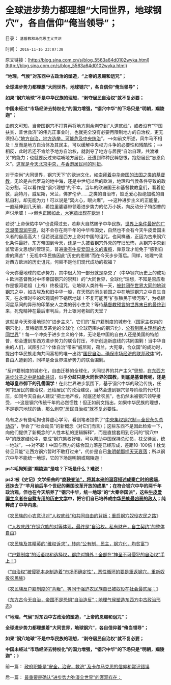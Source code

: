 # 全球进步势力都理想“大同世界，地球钢穴”，各自信仰“俺当领导”；

目录： `基督教和马克思主义共识` 

时间： `2016-11-16 23:07:38` 

原文链接：[http://blog.sina.com.cn/s/blog_5563a64d0102wyka.html](http://blog.sina.com.cn/s/blog_5563a64d0102wyka.html)

**“地理，气侯”对东西中古政治的塑造，“上帝的恩赐和诅咒”；**

**全球进步势力都理想“大同世界，地球钢穴”，各自信仰“俺当领导”；**

**如果“钢穴地球”不是中华民族的理想，“剥夺居民自治权”就不复必要；**

**中国未经过“市场经济去特权化”的国力增强，“钢穴中华”的下场只是“明朝，羯陵迦”**；

由前文可知，当帝国钢穴不打算再将地方剩余剥夺到“人道底线”，或者没有“举国扶贫，普世救济”的伟光正事业时，也就完全没有必要再限制地方的自治权，更无须担心[“地方自治，地方选举，可能危及中央统治](../../../2009/7/13/扩大基层自治权抑制地区分裂倾向.md)”，——>如前文所述，风牛马不相及！反而是地方自治体及其民主，可以缓解中央权力斗争的必要性和残酷性；——>相反，此时若还不肯给予地方自治权，就剥夺了地方与居民“自治自理，共渡难关”的能力；也就要反过来喂哺地方居民，还遭到种种民粹怨恨，抱怨居民“忘恩负义”。[这就是今天北京中央，与香港居民间的别扭](../../../2014/8/10/中央对香港自治并无反感，中国文化对城市自治非常抗拒.md)。

对于崇尚“大同世界，钢穴天下”的欧洲文化，如[崇拜着中华帝国的法国之类的基督教](../../../2014/9/25/只要存在集权，就不可能反腐败，更不可能计算出“腐败的GDP效益”.md)，无论是古代罗马的地中海，还是中世纪以后的欧洲，地理和气侯条件导致的政治分割，可以看作是“钢穴理想”的不幸。当年的欧洲国王和基督教教皇们，看着伦敦，鹿特丹，威尼斯，米兰，佛罗伦萨……之类的自治市，缺乏爱心拒绝加税的自私自利，却无能为力！可以说是“窝火心，眼火爆”，——>这种进步主义的正能量，一直延伸到几天前，希拉里婆婆带领着进步势力的亿万小妖，向反动分子特朗普的声讨示威！——>但[也正因如此，大宪章出现在欧洲](../../../2013/9/19/从“大宪章精神”到“通往奴役之路”.md)！

若说“上帝保佑中华”也说得过去，若非大自然赐予中华民族，[世界上条件最好的广泛温带湿润平原](../../../2008/11/20/300万适农区，2000年中国历史文明的含义.md)，就不会存在两千年的中华帝国史，自然也不会有今天牛皮爱国主义者的自高高大！但若说这是西方上帝对中国的诅咒，也同样通，正因为古来钢穴化条件最好，东方帝国到今天，还是一头披着钢穴外壳的守旧恐怖，从钢穴中央到监管语文思想的管理员，普遍[染有牛皮爱国主义的毒瘾](http://wp.me/p1tcNC-6s)，靠意淫才能免于“感到自虐的痛苦”！无视中华民族因此“历史的恩赐”而在今天步步落后。同样，地理气侯对西方欧洲的历史诅咒，何尝不是他们现代成功的祝福？

今天弥漫地球的进步势力，其中很大的一部分就是杂交了（中华钢穴历史上的成功＋欧洲基督教对中华帝国钢穴的崇拜）的“大同世界，全球化”理想，不知是否应看作是银河老祖（上帝）终极诅咒，让地球人类终有一天，[被封闭在世界大同的地球钢穴之](../../../2016/8/3/市场经济去特权化，归根到底是“去钢穴化”；.md)中，如古埃及和旧中华一般，在天然的闭关锁国之中在地球钢穴之中自生自灭，在永恒时空的宏观调控下蜗居地球！不复可能再“扩张殖民于银河系”，为祸银河星系间的异形的印第安人之类的弱小生灵？等待[基督教预言的世界末日的最终到](../../../2015/5/26/不同的人对“未来世界大同的社会形态”的不同理解；.md)来，死鬼精神在最后审判后，升上银河老祖的天堂？

这就是今天弥漫地球的“进步主义”，它们的“反户籍制度的城市化（国家主权内的钢穴化），反特朗普反茶党的全球化（全球范围内的钢穴化），[公有制民主理想的大同世界](../../../2016/8/3/市场经济去特权化，归根到底是“去钢穴化”；.md)”！每一个冲突于进步主义的个体，无论是中国的自由人还是美国的特朗普，都会遭到东西方进步势力的联合打压，不断创造新底线的共同围剿！当中华自由的人们，试图引证“个体自治”带来“威尼斯，荷兰，大宪章，合众国”的成功时，提出中华民族走向共同富裕的唯一出路“[国民自治，确保市场经济的联邦政体](../../../2009/10/1/公民社会民主自治制度框架讨论集.md)”时，自由人遭到的，同样是全世界进步势力的联合围剿。

“反户籍制度的城市化，自由迁移的全球化，大同世界的共产主义”思想，[在东西方进步分子之中是如此共识](../../../2016/11/10/攻击“特朗普反对全球化”者，是否警惕过“世界大同”？！.md)，似乎**分歧只是大同世界的国教，到底是基督教呢，还是地球皇帝御下的孔儒国学**！在此世界进步氛围下，基于钢穴中华的政治传统，任何“把居民的自治权，还给居民”的政治建议，当然会遭到钢穴领导阶级的代代打压，如同今天自由人建议“把土地产权，彻底还给农民”，也仍然未被钢穴领导接受，——>这是钢穴传统千年的必然惯性！但正如前文指出，如果中华民族的理想，不是钢穴地球的话，[那么剥夺“居民自治权”就不复必要性](../../../2016/11/15/东方古今无自治，帝国不是恐惧“自治造反”；.md)。

乌有之乡有些毛狗也算虚心学习，看到笔者提供了“[中央集权钢穴制＝全民永久总动员](../../../2009/9/30/永久性的全国全民总动员.md)”，学会了“社会动员”的新概念（对它们而言）；这些东西不是因此检索一下，向他们提供了新概念的“人性本私的逻辑解释”，而是直接套用到它闪的“钢穴中华”的既定结论中，变成“钢穴集权好哇，可以帮助中国保持总动员，枕戈待旦，统一地球”，——>对不起！中国与西方的综合国力落差已经形成，差距10-100倍！枕戈待旦只能“让西方钢穴暂时不敢打过来”，代价是自已[象明朝那样天天衰落](http://darthvad.blog.163.com/blog/static/53399470200952022756501/)；所以钢穴中华不能统一地球，它的下场是明朝或羯陵迦！

**ps1:毛狗知道“羯陵迦”是啥？下场是什么？难说**！

**ps2:被《史记》文学扭曲的“[商鞅变法”，将其本来的温容描述成秦亡时的极端](../../../2013/2/22/法家暴政不嫌恶法多；赵高新政完善时即亡国灭种之日.md)，还抹去了“芉月前后半个世纪的秦国改革开放的成果”；在符合钢穴中华的两千年政治观，但也在今天培养了“钢穴中华，统一地球”的“大秦帝国派”，这些[牛皮爱国主义者在自慰专用的历史文学](http://wp.me/p1tcNC-6s)中，把它们自已培养成[中华民族最凶恶的敌人](../../../2016/5/12/愤青，才是中华民族最凶恶的敌人.md)；纯粹成了中华内患**。

《[农民族的小农意识对“人权底线”和共同自由的背叛；重启钢穴奴役农民之路](../../../2016/11/9/小农意识的进步势力，对“人权底线”的背叛.md)》

《[“人权底线”在钢穴族的对等体现，最终是“自治权，私有财产，自主契约”的整体自由](../../../2016/11/10/农民族对“人权底线，共同自由”的背叛，兼谈“反户籍制度”.md)》

《[农民族及其精英的“维权诉求”，转向“公有制，民主，钢穴化，均贫富”](../../../2016/11/11/农民族在改革开放后，生活空前改善，却广泛背叛“共同自由”；.md)》

《[“户籍制度”的话语权和选择权，都绝对排外！全部在“神圣不可侵犯的自治权”手上！](../../../2016/11/12/“户籍制度”的话语权和选择权都绝对排外！.md)》

《[“自治权”被侵犯本身制造着“市场不确定性”，恶性循环的要是重返钢穴，重新奴役农民族](../../../2016/11/13/进步主义必定弥漫任何社会：进步压迫性＝（钢穴／私权）；.md)》

《[农民族反户籍制度的“背叛”，等同于强迫农民族自已被奴役在社会最底层；](../../../2016/11/14/（居民自治vs钢穴统治），非此即彼，是城市居民生存的必须.md)》

《[东方古今无自治，帝国不是恐惧“自治造反”；地理气侯塑造东西方中古政治形态](../../../2016/11/15/东方古今无自治，帝国不是恐惧“自治造反”；.md)》

《**“地理，气侯”对东西中古政治的塑造，“上帝的恩赐和诅咒”；**

**全球进步势力都理想着“大同世界，地球钢穴”，各自信仰着“俺当领导”；**

**如果“钢穴地球”不是中华民族的理想，“剥夺居民自治权”就不复必要；**

**中国未经过“市场经济去特权化”的国力增强，“钢穴中华”的下场只是“明朝，羯陵迦”**；》

前一篇： [政府职能是“安全，治安，救济”,及卡尔马克思的信仰和常识错误](../../../2016/11/28/政府职能是“安全，治安，救济”,及卡尔马克思的信仰和常识错误.md)

后一篇： [最重要是确认“进步势力弥漫全世界”的客观存在；](../../../2016/11/14/最重要是确认“进步势力弥漫全世界”的客观存在；.md)


